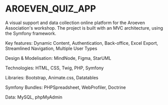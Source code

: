 # AROEVEN_QUIZ_APP

A visual support and data collection online platform for the Aroeven Association's workshop. The project is built with an MVC architecture, using the Symfony framework.

Key features:
Dynamic Content, Authentication, Back-office, Excel Export, Streamlined Navigation, Multiple User Types

Design & Modelisation:
MindNode, Figma, StarUML

Technologies:
HTML, CSS, Twig, PHP, Symfony

Libraries:
Bootstrap, Animate.css, Datatables

Symfony Bundles:
PHPSpreadsheet, WebProfiler, Doctrine

Data:
MySQL, phpMyAdmin

